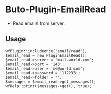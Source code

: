 # Buto-Plugin-EmailRead
- Read emails from server.

## Usage
```
wfPlugin::includeonce('email/read');
$email_read = new PluginEmailRead();
$email_read->server = 'mail.world.com';
$email_read->port = '143';
$email_read->user = 'me@world.com';
$email_read->password = '112233';
$email_read->folder = '';
$messages = $email_read->get_messages();
wfHelp::print($messages->get(), true);
```
